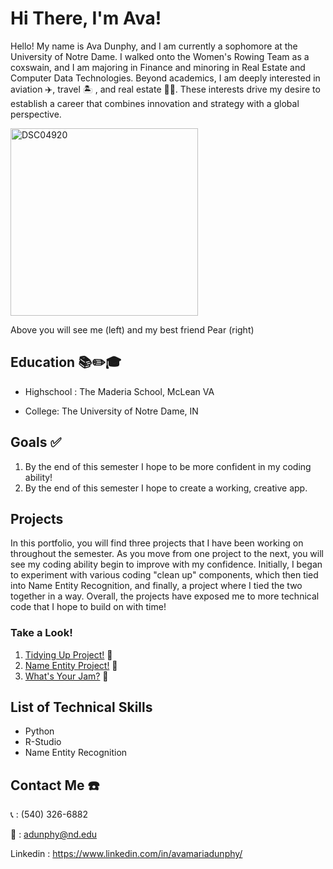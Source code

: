 # Hi There, I'm Ava!
Hello! My name is Ava Dunphy, and I am currently a sophomore at the University of Notre Dame. I walked onto the Women's Rowing Team as a coxswain, and I am majoring in Finance and minoring in Real Estate and Computer Data Technologies. Beyond academics, I am deeply interested in aviation ✈️, travel 🏝️ , and real estate 👩‍💼. These interests drive my desire to establish a career that combines innovation and strategy with a global perspective.

<img src="https://github.com/user-attachments/assets/7efdece6-7ac6-403a-81ed-167e5d77cb61" alt="DSC04920" width="300">

Above you will see me (left) and my best friend Pear (right)




## Education 📚✏️🎓
* Highschool : The Maderia School, McLean VA

* College: The University of Notre Dame, IN

## Goals ✅
1. By the end of this semester I hope to be more confident in my coding ability!
2. By the end of this semester I hope to create a working, creative app.

## Projects 
In this portfolio, you will find three projects that I have been working on throughout the semester. As you move from one project to the next, you will see my coding ability begin to improve with my confidence. Initially, I began to experiment with various coding "clean up" components, which then tied into Name Entity Recognition, and finally, a project where I tied the two together in a way. Overall, the projects have exposed me to more technical code that I hope to build on with time!

### Take a Look! 
1. [Tidying Up Project!](https://github.com/AvaDunphy/Dunphy-Python-Portfolio/tree/main/Tidy%20Up%20Project) 🧹
2. [Name Entity Project!](https://github.com/AvaDunphy/Dunphy-Python-Portfolio/tree/main/NERStreamlitApp) 👋
3. [What's Your Jam?](https://github.com/AvaDunphy/Dunphy-Python-Portfolio/tree/main/StreamlitAppFinal) 🎸


## List of Technical Skills 
- Python
- R-Studio
- Name Entity Recognition

## Contact Me ☎️
📞 : (540) 326-6882 

📧 : adunphy@nd.edu

Linkedin : https://www.linkedin.com/in/avamariadunphy/

